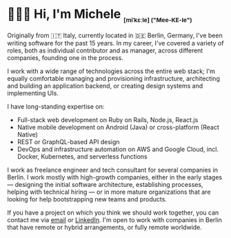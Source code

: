 # 👨🏼‍💻 Hi, I'm Michele <sub><sub><sup><sub>[miˈkɛːle] ("Mee-KE-le")</sub></sup></sub></sub>

Originally from 🇮🇹 Italy, currently located in 🇩🇪 Berlin, Germany, I've been writing software for the past 15 years. In my career, I've covered a variety of roles, both as individual contributor and as manager, across different companies, founding one in the process.

I work with a wide range of technologies across the entire web stack; I'm equally comfortable managing and provisioning infrastructure, architecting and building an application backend, or creating design systems and implementing UIs.

I have long-standing expertise on:

- Full-stack web development on Ruby on Rails, Node.js, React.js
- Native mobile development on Android (Java) or cross-platform (React Native)
- REST or GraphQL-based API design
- DevOps and infrastructure automation on AWS and Google Cloud, incl. Docker, Kubernetes, and serverless functions

I work as freelance engineer and tech consultant for several companies in Berlin. I work mostly with high-growth companies, either in the early stages — designing the initial software architecture, establishing processes, helping with technical hiring — or in more mature organizations that are looking for help bootstrapping new teams and products.

If you have a project on which you think we should work together, you can contact me via [email](mailto:michele@piccirillo.io) or [LinkedIn](https://linkedin.com/in/michelepiccirillo/). I'm open to work with companies in Berlin that have remote or hybrid arrangements, or fully remote worldwide.

<!--
**lordofthelake/lordofthelake** is a ✨ _special_ ✨ repository because its `README.md` (this file) appears on your GitHub profile.

Here are some ideas to get you started:

- 🔭 I’m currently working on ...
- 🌱 I’m currently learning ...
- 👯 I’m looking to collaborate on ...
- 🤔 I’m looking for help with ...
- 💬 Ask me about ...
- 📫 How to reach me: ...
- 😄 Pronouns: ...
- ⚡ Fun fact: ...
-->

